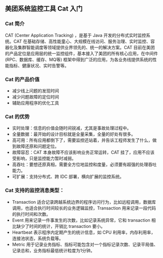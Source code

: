 ## 美团系统监控工具 Cat 入门

### Cat 简介

CAT (Center Application Tracking) ，是基于 Java 开发的分布式实时监控系统。CAT 在基础存储、高性能童心、大规模在线访问、服务治理、实时监控、容器化及集群智能调度等领域提供业界领先的、统一的解决方案。CAT 目前在美团的产品定位是应用层的统一监控组件，基本接入了美团的所有核心应用，在中间件 (RPC、数据库、缓存、MQ等) 框架中得到广泛的应用，为各业务线提供系统的性能指标、健康状况、实时告警等。

### Cat 的产品价值

* 减少线上问题的发现时间
* 减少问题故障的定位时间
* 辅助应用程序的优化工具

### Cat 的优势

* 实时处理：信息的价值会随时间锐减，尤其是事故处理过程中。
* 全量数据：最开始的设计目标就是全量采集，全量的好处有很多。
* 高可用：所有应用都倒下了，需要监控还站着，并告诉工程师发生了什么，做到故障还原和问题定位。
* 故障容忍：CAT 本身故障不应该影响业务正常运转，CAT 挂了，应用不应该受影响，只是监控能力暂时减弱。
* 高吞吐：要想还原真相，需要全方位地监控和度量，必须要有超强的处理吞吐能力。
* 可扩展：支持分布式、跨 IDC 部署，横向扩展的监控系统。

### Cat 支持的监控消息类型：

* Transaction 适合记录跨越系统边界的程序访问行为，比如远程调用，数据库调用，也适合执行时间较长的业务逻辑监控，Transaction 用来记录一段代码的执行时间和次数。
* Event 用来记录一件事发生的次数，比如记录系统异常，它和 transaction 相比缺少了时间的统计，开销比 transaction 要小。
* Heartbeat 表示程序内定期产生的统计信息，如 CPU 利用率，内存利用率，连接池状态，系统负载等。
* Metric 用于记录业务指标、指标可能包含对一个指标记录次数、记录平局值、记录总和，业务指标最低统计粒度为1分钟。